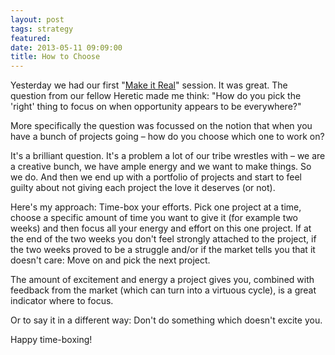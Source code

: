 ```yaml
---
layout: post
tags: strategy
featured: 
date: 2013-05-11 09:09:00
title: How to Choose
---
```

Yesterday we had our first "[Make it Real](http://theheretic.me/2013/05/05/making-it-real/)" session. It was great. The question from our fellow Heretic made me think: "How do you pick the 'right' thing to focus on when opportunity appears to be everywhere?"

More specifically the question was focussed on the notion that when you have a bunch of projects going – how do you choose which one to work on?

It's a brilliant question. It's a problem a lot of our tribe wrestles with – we are a creative bunch, we have ample energy and we want to make things. So we do. And then we end up with a portfolio of projects and start to feel guilty about not giving each project the love it deserves (or not).

Here's my approach: Time-box your efforts. Pick one project at a time, choose a specific amount of time you want to give it (for example two weeks) and then focus all your energy and effort on this one project. If at the end of the two weeks you don't feel strongly attached to the project, if the two weeks proved to be a struggle and/or if the market tells you that it doesn't care: Move on and pick the next project.

The amount of excitement and energy a project gives you, combined with feedback from the market (which can turn into a virtuous cycle), is a great indicator where to focus.

Or to say it in a different way: Don't do something which doesn't excite you.

Happy time-boxing!
